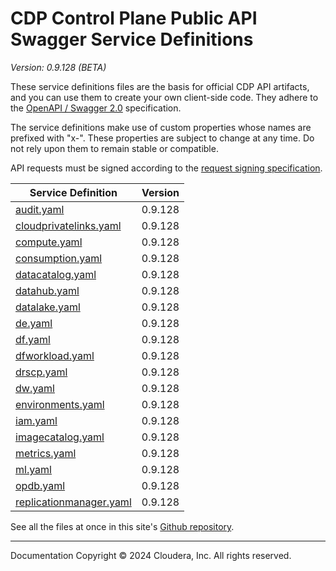# CDP Control Plane Public API Swagger Service Definitions

*Version: 0.9.128 (BETA)*

These service definitions files are the basis for official CDP API artifacts,
and you can use them to create your own client-side code. They adhere to the
[OpenAPI / Swagger 2.0](https://swagger.io/specification/v2/) specification.

The service definitions make use of custom properties whose names are prefixed
with "x-". These properties are subject to change at any time. Do not rely upon
them to remain stable or compatible.

API requests must be signed according to the
[request signing specification](request_signing.md).

| Service Definition | Version |
| --- | --- |
| [audit.yaml](./audit.yaml) | 0.9.128 |
| [cloudprivatelinks.yaml](./cloudprivatelinks.yaml) | 0.9.128 |
| [compute.yaml](./compute.yaml) | 0.9.128 |
| [consumption.yaml](./consumption.yaml) | 0.9.128 |
| [datacatalog.yaml](./datacatalog.yaml) | 0.9.128 |
| [datahub.yaml](./datahub.yaml) | 0.9.128 |
| [datalake.yaml](./datalake.yaml) | 0.9.128 |
| [de.yaml](./de.yaml) | 0.9.128 |
| [df.yaml](./df.yaml) | 0.9.128 |
| [dfworkload.yaml](./dfworkload.yaml) | 0.9.128 |
| [drscp.yaml](./drscp.yaml) | 0.9.128 |
| [dw.yaml](./dw.yaml) | 0.9.128 |
| [environments.yaml](./environments.yaml) | 0.9.128 |
| [iam.yaml](./iam.yaml) | 0.9.128 |
| [imagecatalog.yaml](./imagecatalog.yaml) | 0.9.128 |
| [metrics.yaml](./metrics.yaml) | 0.9.128 |
| [ml.yaml](./ml.yaml) | 0.9.128 |
| [opdb.yaml](./opdb.yaml) | 0.9.128 |
| [replicationmanager.yaml](./replicationmanager.yaml) | 0.9.128 |

See all the files at once in this site's
[Github repository](https://github.com/cloudera/cdp-dev-docs/tree/master/api-docs/swagger).

----

Documentation Copyright © 2024 Cloudera, Inc. All rights reserved.

